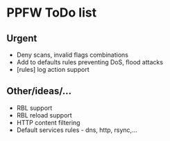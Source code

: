 PPFW ToDo list
==============

Urgent
------
* Deny scans, invalid flags combinations
* Add to defaults rules preventing DoS, flood attacks
* [rules] log action support

Other/ideas/…
-------------
* RBL support
* RBL reload support
* HTTP content filtering
* Default services rules - dns, http, rsync,…

